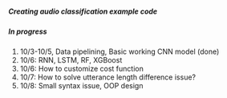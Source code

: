 ##### Creating audio classification example code
##### In progress 
1. 10/3-10/5, Data pipelining, Basic working CNN model (done)
2. 10/6: RNN, LSTM, RF, XGBoost
3. 10/6: How to customize cost function
4. 10/7: How to solve utterance length difference issue?
5. 10/8: Small syntax issue, OOP design



